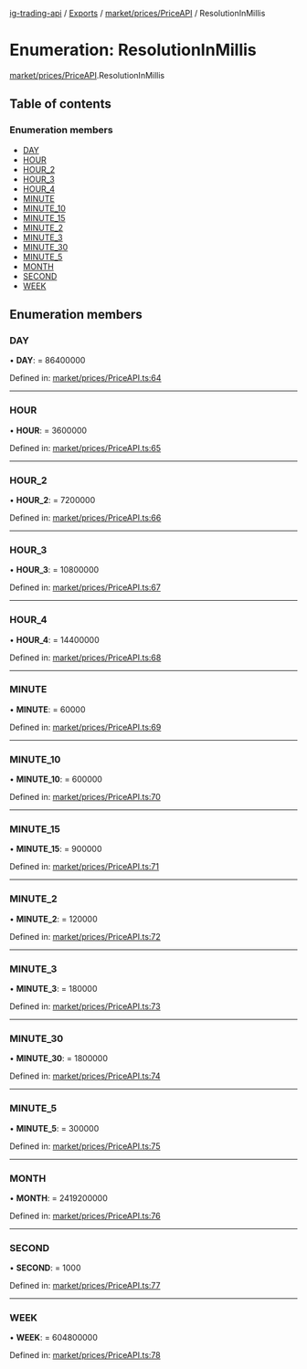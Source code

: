[ig-trading-api](../README.md) / [Exports](../modules.md) / [market/prices/PriceAPI](../modules/market_prices_priceapi.md) / ResolutionInMillis

# Enumeration: ResolutionInMillis

[market/prices/PriceAPI](../modules/market_prices_priceapi.md).ResolutionInMillis

## Table of contents

### Enumeration members

- [DAY](market_prices_priceapi.resolutioninmillis.md#day)
- [HOUR](market_prices_priceapi.resolutioninmillis.md#hour)
- [HOUR_2](market_prices_priceapi.resolutioninmillis.md#hour_2)
- [HOUR_3](market_prices_priceapi.resolutioninmillis.md#hour_3)
- [HOUR_4](market_prices_priceapi.resolutioninmillis.md#hour_4)
- [MINUTE](market_prices_priceapi.resolutioninmillis.md#minute)
- [MINUTE_10](market_prices_priceapi.resolutioninmillis.md#minute_10)
- [MINUTE_15](market_prices_priceapi.resolutioninmillis.md#minute_15)
- [MINUTE_2](market_prices_priceapi.resolutioninmillis.md#minute_2)
- [MINUTE_3](market_prices_priceapi.resolutioninmillis.md#minute_3)
- [MINUTE_30](market_prices_priceapi.resolutioninmillis.md#minute_30)
- [MINUTE_5](market_prices_priceapi.resolutioninmillis.md#minute_5)
- [MONTH](market_prices_priceapi.resolutioninmillis.md#month)
- [SECOND](market_prices_priceapi.resolutioninmillis.md#second)
- [WEEK](market_prices_priceapi.resolutioninmillis.md#week)

## Enumeration members

### DAY

• **DAY**: = 86400000

Defined in: [market/prices/PriceAPI.ts:64](https://github.com/bennycode/ig-trading-api/blob/2436905/src/market/prices/PriceAPI.ts#L64)

---

### HOUR

• **HOUR**: = 3600000

Defined in: [market/prices/PriceAPI.ts:65](https://github.com/bennycode/ig-trading-api/blob/2436905/src/market/prices/PriceAPI.ts#L65)

---

### HOUR_2

• **HOUR_2**: = 7200000

Defined in: [market/prices/PriceAPI.ts:66](https://github.com/bennycode/ig-trading-api/blob/2436905/src/market/prices/PriceAPI.ts#L66)

---

### HOUR_3

• **HOUR_3**: = 10800000

Defined in: [market/prices/PriceAPI.ts:67](https://github.com/bennycode/ig-trading-api/blob/2436905/src/market/prices/PriceAPI.ts#L67)

---

### HOUR_4

• **HOUR_4**: = 14400000

Defined in: [market/prices/PriceAPI.ts:68](https://github.com/bennycode/ig-trading-api/blob/2436905/src/market/prices/PriceAPI.ts#L68)

---

### MINUTE

• **MINUTE**: = 60000

Defined in: [market/prices/PriceAPI.ts:69](https://github.com/bennycode/ig-trading-api/blob/2436905/src/market/prices/PriceAPI.ts#L69)

---

### MINUTE_10

• **MINUTE_10**: = 600000

Defined in: [market/prices/PriceAPI.ts:70](https://github.com/bennycode/ig-trading-api/blob/2436905/src/market/prices/PriceAPI.ts#L70)

---

### MINUTE_15

• **MINUTE_15**: = 900000

Defined in: [market/prices/PriceAPI.ts:71](https://github.com/bennycode/ig-trading-api/blob/2436905/src/market/prices/PriceAPI.ts#L71)

---

### MINUTE_2

• **MINUTE_2**: = 120000

Defined in: [market/prices/PriceAPI.ts:72](https://github.com/bennycode/ig-trading-api/blob/2436905/src/market/prices/PriceAPI.ts#L72)

---

### MINUTE_3

• **MINUTE_3**: = 180000

Defined in: [market/prices/PriceAPI.ts:73](https://github.com/bennycode/ig-trading-api/blob/2436905/src/market/prices/PriceAPI.ts#L73)

---

### MINUTE_30

• **MINUTE_30**: = 1800000

Defined in: [market/prices/PriceAPI.ts:74](https://github.com/bennycode/ig-trading-api/blob/2436905/src/market/prices/PriceAPI.ts#L74)

---

### MINUTE_5

• **MINUTE_5**: = 300000

Defined in: [market/prices/PriceAPI.ts:75](https://github.com/bennycode/ig-trading-api/blob/2436905/src/market/prices/PriceAPI.ts#L75)

---

### MONTH

• **MONTH**: = 2419200000

Defined in: [market/prices/PriceAPI.ts:76](https://github.com/bennycode/ig-trading-api/blob/2436905/src/market/prices/PriceAPI.ts#L76)

---

### SECOND

• **SECOND**: = 1000

Defined in: [market/prices/PriceAPI.ts:77](https://github.com/bennycode/ig-trading-api/blob/2436905/src/market/prices/PriceAPI.ts#L77)

---

### WEEK

• **WEEK**: = 604800000

Defined in: [market/prices/PriceAPI.ts:78](https://github.com/bennycode/ig-trading-api/blob/2436905/src/market/prices/PriceAPI.ts#L78)
